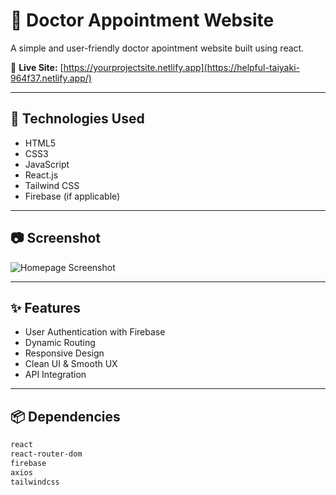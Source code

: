 



 # 📘 Doctor Appointment Website

A simple and user-friendly doctor apointment website built using react.

🔗 **Live Site:** [https://yourprojectsite.netlify.app](https://helpful-taiyaki-964f37.netlify.app/)

---

## 🚀 Technologies Used

- HTML5
- CSS3
- JavaScript
- React.js
- Tailwind CSS
- Firebase (if applicable)

---

## 📷 Screenshot

![Homepage Screenshot](./)

---

## ✨ Features

- User Authentication with Firebase
- Dynamic Routing
- Responsive Design
- Clean UI & Smooth UX
- API Integration

---

## 📦 Dependencies

```bash
react
react-router-dom
firebase
axios
tailwindcss



